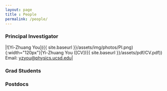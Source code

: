 ```yaml
--- 
layout: page 
title : People 
permalink: /people/
---
```


### Principal Investigator

|![Yi-Zhuang You]({{ site.baseurl }}/assets/img/photos/PI.png){:width="120px"}|Yi-Zhuang You ([CV]({{ site.baseurl }}/assets/pdf/CV.pdf))<br>Email: yzyou@physics.ucsd.edu|

### Grad Students

### Postdocs


